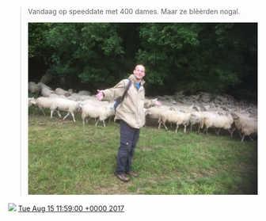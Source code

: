 > Vandaag op speeddate met 400 dames\. Maar ze blèèrden nogal\. 
> 
> ![](../../media/897427401407434756-DHRNaMcXsAAgJAd.jpg)

<img src="../../media/tweet.ico" width="12" /> [Tue Aug 15 11:59:00 +0000 2017](https://twitter.com/DromerDenker/status/897427401407434756)